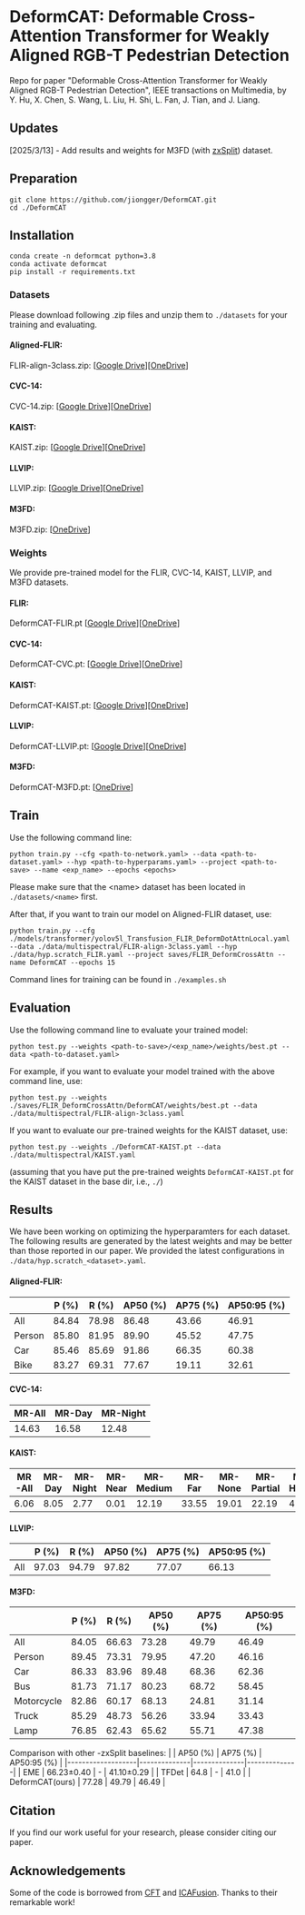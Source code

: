 # DeformCAT: Deformable Cross-Attention Transformer for Weakly Aligned RGB-T Pedestrian Detection

Repo for paper "Deformable Cross-Attention Transformer for Weakly Aligned RGB-T Pedestrian Detection", IEEE transactions on Multimedia, by Y. Hu, X. Chen, S. Wang, L. Liu, H. Shi, L. Fan, J. Tian, and J. Liang.

## Updates
[2025/3/13] - Add results and weights for M3FD (with [zxSplit](https://github.com/XueZ-phd/Efficient-RGB-T-Early-Fusion-Detection)) dataset.

## Preparation

```shell
git clone https://github.com/jiongger/DeformCAT.git
cd ./DeformCAT
```

## Installation

```shell
conda create -n deformcat python=3.8
conda activate deformcat
pip install -r requirements.txt
```

### Datasets

Please download following .zip files and unzip them to ```./datasets``` for your training and evaluating.

#### Aligned-FLIR: 
FLIR-align-3class.zip: [[Google Drive](https://drive.google.com/file/d/1tvS1vDJkKfxhE1F9DPA_hU4_fCIwz-Rk/view?usp=sharing)][[OneDrive](https://1drv.ms/u/s!AgRuCSN9dTG3loxX_WbqwQeLLSAGbw?e=9AWBfK)]

#### CVC-14:
CVC-14.zip: [[Google Drive](https://drive.google.com/file/d/1S1frneQjh7rmR6k2lX-BAhYHyfXBDYbb/view?usp=sharing)][[OneDrive](https://1drv.ms/u/s!AgRuCSN9dTG3loxY2l3mV2pOsKE9xA?e=NlVpQV)]

#### KAIST:
KAIST.zip: [[Google Drive](https://drive.google.com/file/d/16oVUixMBg5nD9cen101n63uz8iG9mvRQ/view?usp=sharing)][[OneDrive](https://1drv.ms/u/s!AgRuCSN9dTG3loxaKpKYdtk-wJ34lQ?e=M41lbw)]

#### LLVIP:
LLVIP.zip: [[Google Drive](https://drive.google.com/file/d/1n4Le8IRxVdjVdIkHMPNp4pBHP9oQRxG2/view?usp=sharing)][[OneDrive](https://1drv.ms/u/s!AgRuCSN9dTG3loxZKnYoYm299exzcw?e=7eIPqb)]

#### M3FD:
M3FD.zip: [[OneDrive](https://1drv.ms/u/c/b731757d23096e04/EYK3jqQuFRpBr-72ZYhWLswB3flXgW-LHvVUhYc9_sbISA?e=SyJ9VW)]

### Weights

We provide pre-trained model for the FLIR, CVC-14, KAIST, LLVIP, and M3FD datasets.

#### FLIR:
DeformCAT-FLIR.pt [[Google Drive](https://drive.google.com/file/d/1vK2OxUdWEEdimB5_5m2nuA25firHH7Lm/view?usp=sharing)][[OneDrive](https://1drv.ms/u/s!AgRuCSN9dTG3lo0gSlKGKOvdeCXCMQ?e=wqkINJ)]

#### CVC-14:
DeformCAT-CVC.pt: [[Google Drive](https://drive.google.com/file/d/1CVQVMt5z_R_0MhRSBEDZ6x_r0Oa8-RmC/view?usp=sharing)][[OneDrive](https://1drv.ms/u/s!AgRuCSN9dTG3lo0ZNAeduk0fL49Vgg?e=R6Xls4)]

#### KAIST:
DeformCAT-KAIST.pt: [[Google Drive](https://drive.google.com/file/d/14QhME0rOiS63c29U4oFFXKDalX0VtS2_/view?usp=sharing)][[OneDrive](https://1drv.ms/u/s!AgRuCSN9dTG3lo0YFixGiTn0FPG94A?e=NIkv1v)]

#### LLVIP:
DeformCAT-LLVIP.pt: [[Google Drive](https://drive.google.com/file/d/1xM5wEzp0-l12sj7c0TfEOaoS9bz_eQZa/view?usp=sharing)][[OneDrive](https://1drv.ms/u/s!AgRuCSN9dTG3lo07ylGvQcdKjhe33g?e=bELkn3)]

#### M3FD:
DeformCAT-M3FD.pt: [[OneDrive](https://1drv.ms/u/c/b731757d23096e04/EejDSlL0WhxGq-cK-44BRQsB2ziBlk-NiAp3V4FmsFJsPw?e=Sb4uKx)]

## Train

Use the following command line:
```shell
python train.py --cfg <path-to-network.yaml> --data <path-to-dataset.yaml> --hyp <path-to-hyperparams.yaml> --project <path-to-save> --name <exp_name> --epochs <epochs>
```

Please make sure that the \<name\> dataset has been located in `./datasets/<name>` first. 

After that, if you want to train our model on Aligned-FLIR dataset, use:
```shell
python train.py --cfg ./models/transformer/yolov5l_Transfusion_FLIR_DeformDotAttnLocal.yaml --data ./data/multispectral/FLIR-align-3class.yaml --hyp ./data/hyp.scratch_FLIR.yaml --project saves/FLIR_DeformCrossAttn --name DeformCAT --epochs 15
```

Command lines for training can be found in `./examples.sh`

## Evaluation
Use the following command line to evaluate your trained model:
```shell
python test.py --weights <path-to-save>/<exp_name>/weights/best.pt --data <path-to-dataset.yaml>
```
For example, if you want to evaluate your model trained with the above command line, use:
```shell
python test.py --weights ./saves/FLIR_DeformCrossAttn/DeformCAT/weights/best.pt --data ./data/multispectral/FLIR-align-3class.yaml
```

If you want to evaluate our pre-trained weights for the KAIST dataset, use:
```shell
python test.py --weights ./DeformCAT-KAIST.pt --data ./data/multispectral/KAIST.yaml
```
(assuming that you have put the pre-trained weights `DeformCAT-KAIST.pt` for the KAIST dataset in the base dir, i.e., `./`)

## Results

We have been working on optimizing the hyperparamters for each dataset. The following results are generated by the latest weights and may be better than those reported in our paper. We provided the latest configurations in `./data/hyp.scratch_<dataset>.yaml`.

#### Aligned-FLIR:

|               | P (%)        | R (%)        | AP50 (%)     | AP75 (%)     | AP50:95 (%)  |
|---------------|--------------|--------------|--------------|--------------|--------------|
|     All       |     84.84    |     78.98    |     86.48    |     43.66    |     46.91    |
|     Person    |     85.80    |     81.95    |     89.90    |     45.52    |     47.75    |
|     Car       |     85.46    |     85.69    |     91.86    |     66.35    |     60.38    |
|     Bike      |     83.27    |     69.31    |     77.67    |     19.11    |     32.61    |

#### CVC-14:

|     MR-All     |     MR-Day     |     MR-Night     |
|-------------|-------------|--------------|
|    14.63    |    16.58    |    12.48     |

#### KAIST:

|     MR-All     |     MR-Day     |     MR-Night     |    MR-Near    |     MR-Medium    |     MR-Far      |     MR-None     |     MR-Partial    |     MR-Heavy    |
|-------------|-------------|--------------|-------------|---------------|--------------|--------------|----------------|--------------|
|     6.06    |     8.05    |     2.77     |     0.01    |     12.19     |     33.55    |     19.01    |     22.19      |     45.48    |

#### LLVIP:

|               | P (%)        | R (%)        | AP50 (%)     | AP75 (%)     | AP50:95 (%)  |
|---------------|--------------|--------------|--------------|--------------|--------------|
|     All       |     97.03    |     94.79    |     97.82    |     77.07    |     66.13    |

#### M3FD:

|               | P (%)        | R (%)        | AP50 (%)     | AP75 (%)     | AP50:95 (%)  |
|---------------|--------------|--------------|--------------|--------------|--------------|
|     All       |     84.05    |     66.63    |     73.28    |     49.79    |     46.49    |
|     Person    |     89.45    |     73.31    |     79.95    |     47.20    |     46.16    |
|     Car       |     86.33    |     83.96    |     89.48    |     68.36    |     62.36    |
|     Bus       |     81.73    |     71.17    |     80.23    |     68.72    |     58.45    |
|  Motorcycle   |     82.86    |     60.17    |     68.13    |     24.81    |     31.14    |
|     Truck     |     85.29    |     48.73    |     56.26    |     33.94    |     33.43    |
|     Lamp      |     76.85    |     62.43    |     65.62    |     55.71    |     47.38    |

Comparison with other -zxSplit baselines:
|                   | AP50 (%)     | AP75 (%)     | AP50:95 (%)  |
|-------------------|--------------|--------------|--------------|
|        EME        |  66.23±0.40  |     -        |  41.10±0.29  |
|       TFDet       |     64.8     |     -        |     41.0     |
|  DeformCAT(ours)  |     77.28    |     49.79    |     46.49    |


## Citation
If you find our work useful for your research, please consider citing our paper.

## Acknowledgements
Some of the code is borrowed from [CFT](https://github.com/DocF/multispectral-object-detection) and [ICAFusion](https://github.com/chanchanchan97/ICAFusion). Thanks to their remarkable work!
